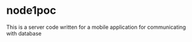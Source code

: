 node1poc
========

This is a server code written for a mobile application for communicating with database

